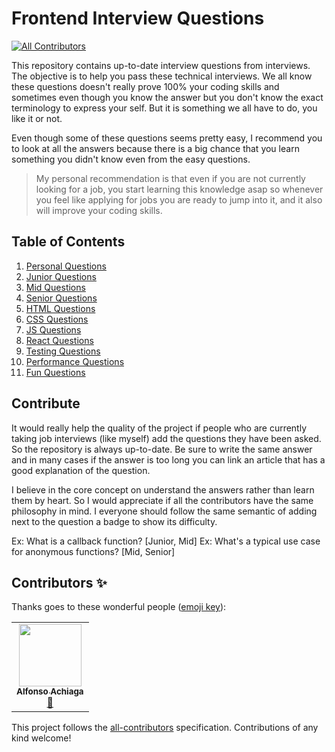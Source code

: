 # Frontend Interview Questions
<!-- ALL-CONTRIBUTORS-BADGE:START - Do not remove or modify this section -->
[![All Contributors](https://img.shields.io/badge/all_contributors-1-orange.svg?style=flat-square)](#contributors-)
<!-- ALL-CONTRIBUTORS-BADGE:END -->

This repository contains up-to-date interview questions from interviews. The objective is to help you pass these technical interviews. We all know these questions doesn't really prove 100% your coding skills and sometimes even though you know the answer but you don't know the exact terminology to express your self. But it is something we all have to do, you like it or not.

Even though some of these questions seems pretty easy, I recommend you to look at all the answers because there is a big chance that you learn something you didn't know even from the easy questions.

> My personal recommendation is that even if you are not currently looking for a job, you start learning this knowledge asap so whenever you feel like applying for jobs you are ready to jump into it, and it also will improve your coding skills.

## Table of Contents

  1. [Personal Questions](src/questions/personal-questions.md)
  2. [Junior Questions](src/questions/junior-questions.md)
  3. [Mid Questions](src/questions/mid-questions.md)
  4. [Senior Questions](src/questions/senior-questions.md)
  5. [HTML Questions](src/questions/html-questions.md)
  6. [CSS Questions](src/questions/css-questions.md)
  7. [JS Questions](src/questions/js-questions.md)
  8. [React Questions](src/questions/react-questions.md)
  9. [Testing Questions](src/questions/testing-questions.md)
  10. [Performance Questions](src/questions/performance-questions.md)
  11. [Fun Questions](src/questions/fun-questions.md)
  
  ## Contribute

It would really help the quality of the project if people who are currently taking job interviews (like myself) add the questions they have been asked. So the repository is always up-to-date. Be sure to write the same answer and in many cases if the answer is too long you can link an article that has a good explanation of the question. 

I believe in the core concept on understand the answers rather than learn them by heart. So I would appreciate if all the contributors have the same philosophy in mind. I everyone should follow the same semantic of adding next to the question a badge to show its difficulty.

Ex: What is a callback function? [Junior, Mid]
Ex: What's a typical use case for anonymous functions?  [Mid, Senior]

## Contributors ✨

Thanks goes to these wonderful people ([emoji key](https://allcontributors.org/docs/en/emoji-key)):

<!-- ALL-CONTRIBUTORS-LIST:START - Do not remove or modify this section -->
<!-- prettier-ignore-start -->
<!-- markdownlint-disable -->
<table>
  <tr>
    <td align="center"><a href="https://achiaga.now.sh/"><img src="https://avatars0.githubusercontent.com/u/44972334?v=4" width="100px;" alt=""/><br /><sub><b>Alfonso Achiaga</b></sub></a><br /><a href="https://github.com/Achiaga/Frontend-Interview-Questions/commits?author=Achiaga" title="Documentation">📖</a></td>
  </tr>
</table>

<!-- markdownlint-enable -->
<!-- prettier-ignore-end -->
<!-- ALL-CONTRIBUTORS-LIST:END -->

This project follows the [all-contributors](https://github.com/all-contributors/all-contributors) specification. Contributions of any kind welcome!
